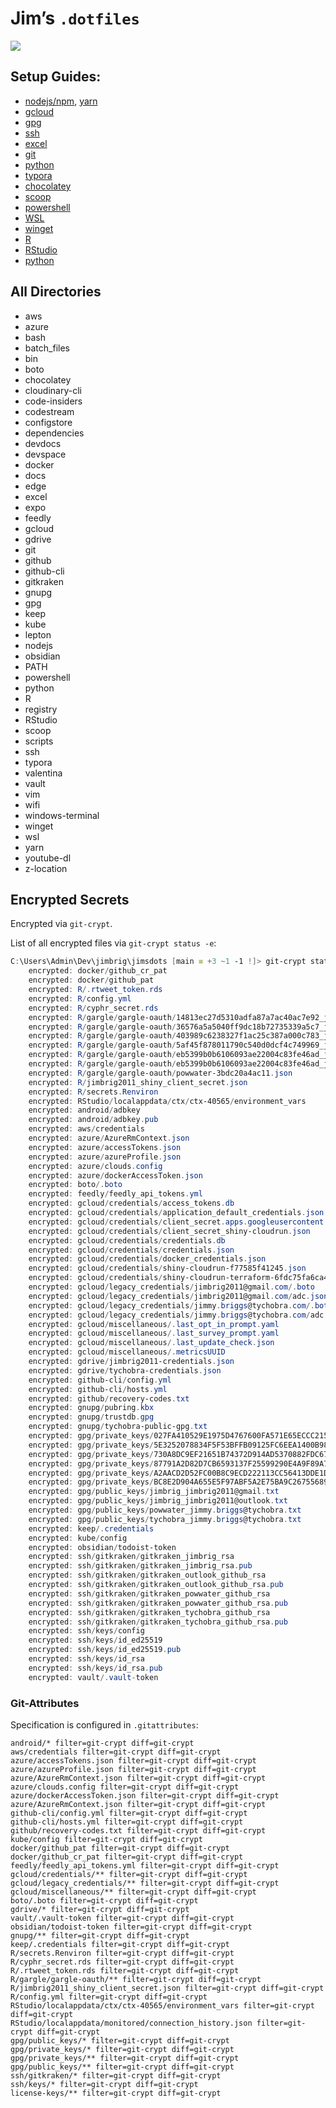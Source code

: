 # Jim’s `.dotfiles`

![](./windows-terminal/screenshot.png)

## Setup Guides:

- [nodejs/npm](./nodejs/), [yarn](yarn/)
- [gcloud](./gcloud/)
- [gpg](./gpg/)
- [ssh](./ssh/)
- [excel](./excel/)
- [git](./git/)
- [python](./python/)
- [typora](./typora/)
- [chocolatey](./chocolatey)
- [scoop](./scoop/)
- [powershell](./powershell/)
- [WSL](./wsl/)
- [winget](./winget/)
- [R](./R/)
- [RStudio](./rstudio/)
- [python](./python/)

## All Directories

- aws
- azure
- bash
- batch_files
- bin
- boto
- chocolatey
- cloudinary-cli
- code-insiders
- codestream
- configstore
- dependencies
- devdocs
- devspace
- docker
- docs
- edge
- excel
- expo
- feedly
- gcloud
- gdrive
- git
- github
- github-cli
- gitkraken
- gnupg
- gpg
- keep
- kube
- lepton
- nodejs
- obsidian
- PATH
- powershell
- python
- R
- registry
- RStudio
- scoop
- scripts
- ssh
- typora
- valentina
- vault
- vim
- wifi
- windows-terminal
- winget
- wsl
- yarn
- youtube-dl
- z-location

## Encrypted Secrets

Encrypted via `git-crypt`.

List of all encrypted files via `git-crypt status -e`:

```powershell
C:\Users\Admin\Dev\jimbrig\jimsdots [main ≡ +3 ~1 -1 !]> git-crypt status -e
    encrypted: docker/github_cr_pat
    encrypted: docker/github_pat
    encrypted: R/.rtweet_token.rds
    encrypted: R/config.yml
    encrypted: R/cyphr_secret.rds
    encrypted: R/gargle/gargle-oauth/14813ec27d5310adfa87a7ac40ac7e92_jimmy.briggs@tychobra.com
    encrypted: R/gargle/gargle-oauth/36576a5a5040ff9dc18b72735339a5c7_jimmy.briggs@tychobra.com
    encrypted: R/gargle/gargle-oauth/403989c6238327f1ac25c387a000c783_jimmy.briggs@tychobra.com
    encrypted: R/gargle/gargle-oauth/5af45f878011790c540d0dcf4c749969_jimbrig2011@gmail.com
    encrypted: R/gargle/gargle-oauth/eb5399b0b6106093ae22004c83fe46ad_jimbrig2011@gmail.com
    encrypted: R/gargle/gargle-oauth/eb5399b0b6106093ae22004c83fe46ad_jimmy.briggs@tychobra.com
    encrypted: R/gargle/gargle-oauth/powwater-3bdc20a4ac11.json
    encrypted: R/jimbrig2011_shiny_client_secret.json
    encrypted: R/secrets.Renviron
    encrypted: RStudio/localappdata/ctx/ctx-40565/environment_vars
    encrypted: android/adbkey
    encrypted: android/adbkey.pub
    encrypted: aws/credentials
    encrypted: azure/AzureRmContext.json
    encrypted: azure/accessTokens.json
    encrypted: azure/azureProfile.json
    encrypted: azure/clouds.config
    encrypted: azure/dockerAccessToken.json
    encrypted: boto/.boto
    encrypted: feedly/feedly_api_tokens.yml
    encrypted: gcloud/credentials/access_tokens.db
    encrypted: gcloud/credentials/application_default_credentials.json
    encrypted: gcloud/credentials/client_secret.apps.googleusercontent.com.json
    encrypted: gcloud/credentials/client_secret_shiny-cloudrun.json
    encrypted: gcloud/credentials/credentials.db
    encrypted: gcloud/credentials/credentials.json
    encrypted: gcloud/credentials/docker_credentials.json
    encrypted: gcloud/credentials/shiny-cloudrun-f77585f41245.json
    encrypted: gcloud/credentials/shiny-cloudrun-terraform-6fdc75fa6ca4.json
    encrypted: gcloud/legacy_credentials/jimbrig2011@gmail.com/.boto
    encrypted: gcloud/legacy_credentials/jimbrig2011@gmail.com/adc.json
    encrypted: gcloud/legacy_credentials/jimmy.briggs@tychobra.com/.boto
    encrypted: gcloud/legacy_credentials/jimmy.briggs@tychobra.com/adc.json
    encrypted: gcloud/miscellaneous/.last_opt_in_prompt.yaml
    encrypted: gcloud/miscellaneous/.last_survey_prompt.yaml
    encrypted: gcloud/miscellaneous/.last_update_check.json
    encrypted: gcloud/miscellaneous/.metricsUUID
    encrypted: gdrive/jimbrig2011-credentials.json
    encrypted: gdrive/tychobra-credentials.json
    encrypted: github-cli/config.yml
    encrypted: github-cli/hosts.yml
    encrypted: github/recovery-codes.txt
    encrypted: gnupg/pubring.kbx
    encrypted: gnupg/trustdb.gpg
    encrypted: gnupg/tychobra-public-gpg.txt
    encrypted: gpg/private_keys/027FA410529E1975D4767600FA571E65ECCC2156.key
    encrypted: gpg/private_keys/5E3252078834F5F53BFFB09125FC6EEA1400B98E.key
    encrypted: gpg/private_keys/730A8DC9EF21651B74372D914AD5370882FDC672.key
    encrypted: gpg/private_keys/87791A2D82D7CB6593137F25599290E4A9F89A7E.key
    encrypted: gpg/private_keys/A2AACD2D52FC00B8C9ECD222113CC56413DDE1D0.key
    encrypted: gpg/private_keys/BC8E2D904A655E5F97ABF5A2E75BA9C267556893.key
    encrypted: gpg/public_keys/jimbrig_jimbrig2011@gmail.txt
    encrypted: gpg/public_keys/jimbrig_jimbrig2011@outlook.txt
    encrypted: gpg/public_keys/powwater_jimmy.briggs@tychobra.txt
    encrypted: gpg/public_keys/tychobra_jimmy.briggs@tychobra.txt
    encrypted: keep/.credentials
    encrypted: kube/config
    encrypted: obsidian/todoist-token
    encrypted: ssh/gitkraken/gitkraken_jimbrig_rsa
    encrypted: ssh/gitkraken/gitkraken_jimbrig_rsa.pub
    encrypted: ssh/gitkraken/gitkraken_outlook_github_rsa
    encrypted: ssh/gitkraken/gitkraken_outlook_github_rsa.pub
    encrypted: ssh/gitkraken/gitkraken_powwater_github_rsa
    encrypted: ssh/gitkraken/gitkraken_powwater_github_rsa.pub
    encrypted: ssh/gitkraken/gitkraken_tychobra_github_rsa
    encrypted: ssh/gitkraken/gitkraken_tychobra_github_rsa.pub
    encrypted: ssh/keys/config
    encrypted: ssh/keys/id_ed25519
    encrypted: ssh/keys/id_ed25519.pub
    encrypted: ssh/keys/id_rsa
    encrypted: ssh/keys/id_rsa.pub
    encrypted: vault/.vault-token
```

### Git-Attributes

Specification is configured in `.gitattributes`:

```shell
android/* filter=git-crypt diff=git-crypt
aws/credentials filter=git-crypt diff=git-crypt
azure/accessTokens.json filter=git-crypt diff=git-crypt
azure/azureProfile.json filter=git-crypt diff=git-crypt
azure/AzureRmContext.json filter=git-crypt diff=git-crypt
azure/clouds.config filter=git-crypt diff=git-crypt
azure/dockerAccessToken.json filter=git-crypt diff=git-crypt
azure/AzureRmContext.json filter=git-crypt diff=git-crypt
github-cli/config.yml filter=git-crypt diff=git-crypt
github-cli/hosts.yml filter=git-crypt diff=git-crypt
github/recovery-codes.txt filter=git-crypt diff=git-crypt
kube/config filter=git-crypt diff=git-crypt
docker/github_pat filter=git-crypt diff=git-crypt
docker/github_cr_pat filter=git-crypt diff=git-crypt
feedly/feedly_api_tokens.yml filter=git-crypt diff=git-crypt
gcloud/credentials/** filter=git-crypt diff=git-crypt
gcloud/legacy_credentials/** filter=git-crypt diff=git-crypt
gcloud/miscellaneous/** filter=git-crypt diff=git-crypt
boto/.boto filter=git-crypt diff=git-crypt
gdrive/* filter=git-crypt diff=git-crypt
vault/.vault-token filter=git-crypt diff=git-crypt
obsidian/todoist-token filter=git-crypt diff=git-crypt
gnupg/** filter=git-crypt diff=git-crypt
keep/.credentials filter=git-crypt diff=git-crypt
R/secrets.Renviron filter=git-crypt diff=git-crypt
R/cyphr_secret.rds filter=git-crypt diff=git-crypt
R/.rtweet_token.rds filter=git-crypt diff=git-crypt
R/gargle/gargle-oauth/** filter=git-crypt diff=git-crypt
R/jimbrig2011_shiny_client_secret.json filter=git-crypt diff=git-crypt
R/config.yml filter=git-crypt diff=git-crypt
RStudio/localappdata/ctx/ctx-40565/environment_vars filter=git-crypt diff=git-crypt
RStudio/localappdata/monitored/connection_history.json filter=git-crypt diff=git-crypt
gpg/public_keys/* filter=git-crypt diff=git-crypt
gpg/private_keys/* filter=git-crypt diff=git-crypt
gpg/private_keys/** filter=git-crypt diff=git-crypt
gpg/public_keys/** filter=git-crypt diff=git-crypt
ssh/gitkraken/* filter=git-crypt diff=git-crypt
ssh/keys/* filter=git-crypt diff=git-crypt
license-keys/** filter=git-crypt diff=git-crypt
```

